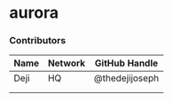 # aurora

### Contributors

| Name | Network | GitHub Handle  |
|------|---------|----------------|
| Deji | HQ      | @thedejijoseph |
|      |         |                |
|      |         |                |
